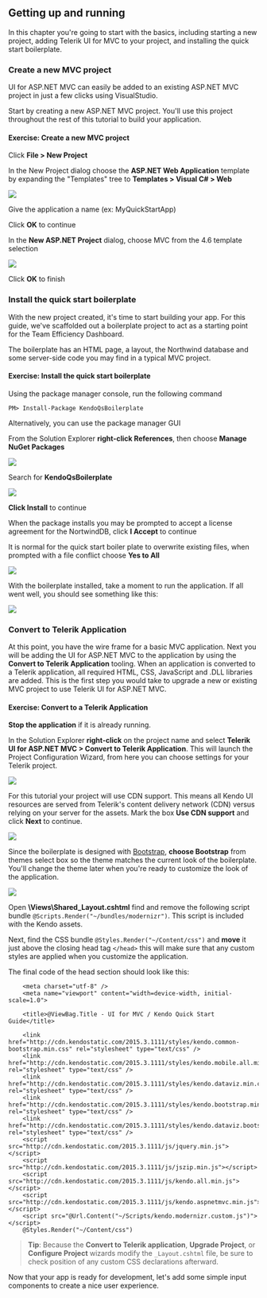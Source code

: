 ## Getting up and running

In this chapter you're going to start with the basics, including starting a new project, adding Telerik UI for MVC to your project, and installing the quick start boilerplate.

### Create a new MVC project

UI for ASP.NET MVC can easily be added to an existing ASP.NET MVC project in just a few clicks using VisualStudio. 

Start by creating a new ASP.NET MVC project. You'll use this project throughout the rest of this tutorial to build your application.

<h4 class="exercise-start">
    <b>Exercise</b>: Create a new MVC project    
</h4>

Click **File > New Project**

    
In the New Project dialog choose the <b>ASP.NET Web Application</b> template by expanding the "Templates" tree to <b>Templates > Visual C# > Web</b>

![](images/chapter1/file-new-mvc-project.jpg)
    
Give the application a name (ex: MyQuickStartApp)
    
Click <b>OK</b> to continue

In the <b>New ASP.NET Project</b> dialog, choose MVC from the 4.6 template selection

![](images/chapter1/file-new-mvc-project2.jpg)
    
Click <b>OK</b> to finish
    
<div class="exercise-end"></div>

### Install the quick start boilerplate

With the new project created, it's time to start building your app. For this guide, we've scaffolded out a boilerplate project to act as a starting point for the Team Efficiency Dashboard.

The boilerplate has an HTML page, a layout, the Northwind database and some server-side code you may find in a typical MVC project.

<h4 class="exercise-start">
    <b>Exercise</b>: Install the quick start boilerplate    
</h4>
    
Using the package manager console, run the following command

    PM> Install-Package KendoQsBoilerplate
    
Alternatively, you can use the package manager GUI

From the Solution Explorer **right-click References**, then choose **Manage NuGet Packages**

![](images/chapter1/nuget-gui.jpg)

Search for **KendoQsBoilerplate**

![](images/chapter1/nuget-gui2.jpg)

**Click Install** to continue

When the package installs you may be prompted to accept a license agreement for the NortwindDB, click **I Accept** to continue

It is normal for the quick start boiler plate to overwrite existing files, when prompted with a file conflict choose **Yes to All**

![](images/chapter1/file-conflict.jpg)
 
<div class="exercise-end"></div>

With the boilerplate installed, take a moment to run the application. If all went well, you should see something like this:

![](images/chapter1/wire-frame.jpg)

### Convert to Telerik Application

At this point, you have the wire frame for a basic MVC application. Next you will be adding the UI for ASP.NET MVC to the application by using the **Convert to Telerik Application** tooling. When an application is converted to a Telerik application, all required HTML, CSS, JavaScript and .DLL libraries are added. This is the first step you would take to upgrade a new or existing MVC project to use Telerik UI for ASP.NET MVC.

<h4 class="exercise-start">
    <b>Exercise</b>: Convert to a Telerik Application
</h4>

**Stop the application** if it is already running.

In the Solution Explorer **right-click** on the project name and select **Telerik UI for ASP.NET MVC > Convert to Telerik Application**. This will launch the Project Configuration Wizard, from here you can choose settings for your Telerik project.

![](images/chapter1/convert-to-telerik1.jpg)

For this tutorial your project will use CDN support. This means all Kendo UI resources are served from Telerik's content delivery network (CDN) versus relying on your server for the assets. Mark the box **Use CDN support** and click **Next** to continue.

![](images/chapter1/convert-to-telerik2.jpg)

Since the boilerplate is designed with [Bootstrap](http://getbootstrap.com), **choose Bootstrap** from themes select box so the theme matches the current look of the boilerplate. You'll change the theme later when you're ready to customize the look of the application.

![](images/chapter1/convert-to-telerik3.jpg)

Open **\Views\Shared\_Layout.cshtml** find and remove the following script bundle `@Scripts.Render("~/bundles/modernizr")`. This script is included with the Kendo assets.

Next, find the CSS bundle `@Styles.Render("~/Content/css")` and **move** it just above the closing head tag `</head>` this will make sure that any custom styles are applied when you customize the application.

The final code of the head section should look like this:

        <meta charset="utf-8" />
        <meta name="viewport" content="width=device-width, initial-scale=1.0">

        <title>@ViewBag.Title - UI for MVC / Kendo Quick Start Guide</title>

        <link href="http://cdn.kendostatic.com/2015.3.1111/styles/kendo.common-bootstrap.min.css" rel="stylesheet" type="text/css" />
        <link href="http://cdn.kendostatic.com/2015.3.1111/styles/kendo.mobile.all.min.css" rel="stylesheet" type="text/css" />
        <link href="http://cdn.kendostatic.com/2015.3.1111/styles/kendo.dataviz.min.css" rel="stylesheet" type="text/css" />
        <link href="http://cdn.kendostatic.com/2015.3.1111/styles/kendo.bootstrap.min.css" rel="stylesheet" type="text/css" />
        <link href="http://cdn.kendostatic.com/2015.3.1111/styles/kendo.dataviz.bootstrap.min.css" rel="stylesheet" type="text/css" />
        <script src="http://cdn.kendostatic.com/2015.3.1111/js/jquery.min.js"></script>
        <script src="http://cdn.kendostatic.com/2015.3.1111/js/jszip.min.js"></script>
        <script src="http://cdn.kendostatic.com/2015.3.1111/js/kendo.all.min.js"></script>
        <script src="http://cdn.kendostatic.com/2015.3.1111/js/kendo.aspnetmvc.min.js"></script>
        <script src="@Url.Content("~/Scripts/kendo.modernizr.custom.js")"></script>
        @Styles.Render("~/Content/css")
        
> **Tip**: Because the **Convert to Telerik application**, **Upgrade Project**, or **Configure Project** wizards modify the `_Layout.cshtml` file, be sure to check position of any custom CSS declarations afterward.        

<div class="exercise-end"></div>

Now that your app is ready for development, let's add some simple input components to create a nice user experience.